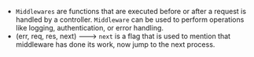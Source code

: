- `Middlewares` are functions that are executed before or after a request is handled by a controller. `Middleware` can be used to perform operations like logging, authentication, or error handling.
- (err, req, res, next) ---> `next` is a flag that is used to mention that middleware has done its work, now jump to the next process.